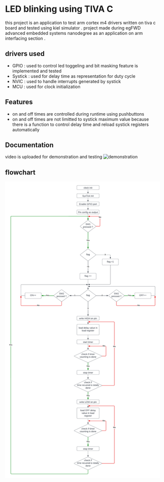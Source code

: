 
# LED blinking using TIVA C

this project is an application to test arm cortex m4 drivers written on tiva c board and tested using kiel simulator .
project made during egFWD advanced embedded systems nanodegree as an application on arm interfacing section .

## drivers used

 - GPIO  : used to control led toggeling and bit masking feature is implemented and tested 
 - Systick : used for delay time as representation for duty cycle  
 - NVIC : used to handle interrupts generated by systick
 - MCU : used for clock initialization 


## Features

- on and off times are controlled during runtime using pushbuttons
- on and off times are not limitted to systick maximum value because there is a function to control delay time and reload systick registers automatically 


## Documentation

video is uploaded for demonstration and testing
![demonstration](https://drive.google.com/file/d/1ebVJp4SOgRS_9NGiqXKgnytu2LeRKJsO/view?usp=share_link)

## flowchart

![flowchart](https://github.com/Mohammed-Rashad-Nasr/LED_blinking_on_TIVA_C/blob/main/Flowcharts.png)
